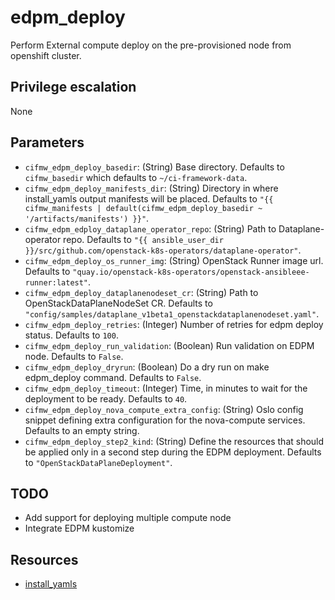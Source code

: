 # edpm_deploy
Perform External compute deploy on the pre-provisioned node from openshift cluster.

## Privilege escalation
None

## Parameters
* `cifmw_edpm_deploy_basedir`: (String) Base directory. Defaults to `cifmw_basedir` which defaults to `~/ci-framework-data`.
* `cifmw_edpm_deploy_manifests_dir`: (String) Directory in where install_yamls output manifests will be placed. Defaults to `"{{ cifmw_manifests | default(cifmw_edpm_deploy_basedir ~ '/artifacts/manifests') }}"`.
* `cifmw_edpm_edploy_dataplane_operator_repo`: (String) Path to Dataplane-operator repo. Defaults to `"{{ ansible_user_dir }}/src/github.com/openstack-k8s-operators/dataplane-operator"`.
* `cifmw_edpm_deploy_os_runner_img`: (String) OpenStack Runner image url. Defaults to `"quay.io/openstack-k8s-operators/openstack-ansibleee-runner:latest"`.
* `cifmw_edpm_deploy_dataplanenodeset_cr`: (String) Path to OpenStackDataPlaneNodeSet CR. Defaults to `"config/samples/dataplane_v1beta1_openstackdataplanenodeset.yaml"`.
* `cifmw_edpm_deploy_retries`: (Integer) Number of retries for edpm deploy status. Defaults to `100`.
* `cifmw_edpm_deploy_run_validation`: (Boolean) Run validation on EDPM node. Defaults to `False`.
* `cifmw_edpm_deploy_dryrun`: (Boolean) Do a dry run on make edpm_deploy command. Defaults to `False`.
* `cifmw_edpm_deploy_timeout`: (Integer) Time, in minutes to wait for the deployment to be ready. Defaults to `40`.
* `cifmw_edpm_deploy_nova_compute_extra_config`: (String) Oslo config snippet defining extra configuration for the nova-compute services. Defaults to an empty string.
* `cifmw_edpm_deploy_step2_kind`: (String) Define the resources that should be applied only in a second step during the EDPM deployment. Defaults to `"OpenStackDataPlaneDeployment"`.

## TODO
- Add support for deploying multiple compute node
- Integrate EDPM kustomize

## Resources
* [install_yamls](https://github.com/openstack-k8s-operators/install_yamls)
